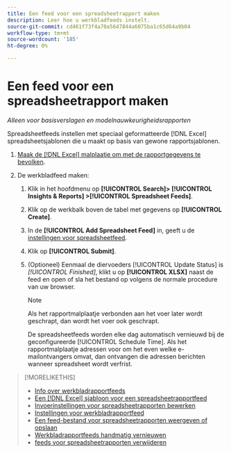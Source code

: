 ```yaml
---
title: Een feed voor een spreadsheetrapport maken
description: Leer hoe u werkbladfeeds instelt.
source-git-commit: cd461f73f4a70a5647844a6075ba1c65d64a9b04
workflow-type: tm+mt
source-wordcount: '185'
ht-degree: 0%

---
```


# Een feed voor een spreadsheetrapport maken

*Alleen voor basisverslagen en modelnauwkeurigheidsrapporten*

Spreadsheetfeeds instellen met speciaal geformatteerde [!DNL Excel] spreadsheetsjablonen die u maakt op basis van gewone rapportsjablonen.

1. [Maak de [!DNL Excel] malplaatje om met de rapportgegevens te bevolken](spreadsheet-feed-create-excel-template.md).

2. De werkbladfeed maken:

   1. Klik in het hoofdmenu op **[!UICONTROL Search]> [!UICONTROL Insights & Reports] >[!UICONTROL Spreadsheet Feeds]**.

   1. Klik op de werkbalk boven de tabel met gegevens op **[!UICONTROL Create]**.

   1. In de **[!UICONTROL Add Spreadsheet Feed]** in, geeft u de [instellingen voor spreadsheetfeed](spreadsheet-feed-settings.md).

   1. Klik op **[!UICONTROL Submit]**.

   1. (Optioneel) Eenmaal de diervoeders [!UICONTROL Update Status] is *[!UICONTROL Finished]*, klikt u op **[!UICONTROL XLSX]** naast de feed en open of sla het bestand op volgens de normale procedure van uw browser.

      >[!NOTE]
      >
      >Als het rapportmalplaatje verbonden aan het voer later wordt geschrapt, dan wordt het voer ook geschrapt.

      De spreadsheetfeeds worden elke dag automatisch vernieuwd bij de geconfigureerde [!UICONTROL Schedule Time]. Als het rapportmalplaatje adressen voor om het even welke e-mailontvangers omvat, dan ontvangen die adressen berichten wanneer spreadsheet wordt verfrist.

>[!MORELIKETHIS]
>
>* [Info over werkbladrapportfeeds](spreadsheet-feed-about.md)
>* [Een [!DNL Excel] sjabloon voor een spreadsheetrapportfeed](spreadsheet-feed-create-excel-template.md)
>* [Invoerinstellingen voor spreadsheetrapporten bewerken](spreadsheet-feed-edit.md)
>* [Instellingen voor werkbladrapportfeed](spreadsheet-feed-settings.md)
>* [Een feed-bestand voor spreadsheetrapporten weergeven of opslaan](spreadsheet-feed-view-or-save.md)
>* [Werkbladrapportfeeds handmatig vernieuwen](spreadsheet-feed-refresh.md)
>* [feeds voor spreadsheetrapporten verwijderen](spreadsheet-feed-delete.md)

